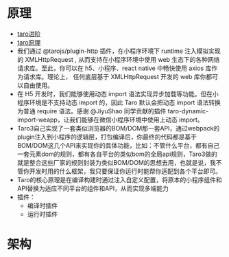 # 原理
- [taro进阶](https://docs.taro.zone/docs/dynamic-import)
- [taro原理](https://segmentfault.com/a/1190000041340251)
- 我们通过 @tarojs/plugin-http 插件，在小程序环境下 runtime 注入模拟实现的 XMLHttpRequest , 从而支持在小程序环境中使用 web 生态下的各种网络请求库。至此，你可以在 h5、小程序、react native 中畅快使用 axios 库作为请求库。理论上， 任何底层基于 XMLHttpRequest 开发的 web 库你都可以自由使用。
- 在 H5 开发时，我们能够使用动态 import 语法实现异步加载等功能。但在小程序环境是不支持动态 import 的，因此 Taro 默认会把动态 import 语法转换为普通 require 语法。感谢 @JiyuShao 同学贡献的插件 taro-dynamic-import-weapp，让我们能够在微信小程序环境中使用上动态 import。
- Taro3自己实现了一套类似浏览器的BOM/DOM那一套API，通过webpack的plugin注入到小程序的逻辑层，打包编译后，你最终的代码都是基于BOM/DOM这几个API来实现你的具体功能，比如：不管什么平台，都有自己一套元素dom的规则，都有各自平台的类似bom的全局api规则，Taro3做的就是整合这些厂家的规则封装为类似BOM/DOM的思想去用，也就是说，我不管你开发时用的什么框架，我只要保证你运行时能帮你适配到各个平台即可。
- Taro的核心原理是在编译构建时通过注入自定义配置，将原本的小程序组件和API替换为适应不同平台的组件和API，从而实现多端能力
- 插件：
    - 编译时插件
    - 运行时插件
# 架构